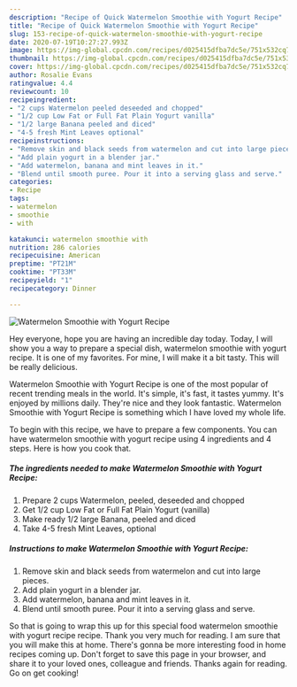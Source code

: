 ```yaml
---
description: "Recipe of Quick Watermelon Smoothie with Yogurt Recipe"
title: "Recipe of Quick Watermelon Smoothie with Yogurt Recipe"
slug: 153-recipe-of-quick-watermelon-smoothie-with-yogurt-recipe
date: 2020-07-19T10:27:27.993Z
image: https://img-global.cpcdn.com/recipes/d025415dfba7dc5e/751x532cq70/watermelon-smoothie-with-yogurt-recipe-recipe-main-photo.jpg
thumbnail: https://img-global.cpcdn.com/recipes/d025415dfba7dc5e/751x532cq70/watermelon-smoothie-with-yogurt-recipe-recipe-main-photo.jpg
cover: https://img-global.cpcdn.com/recipes/d025415dfba7dc5e/751x532cq70/watermelon-smoothie-with-yogurt-recipe-recipe-main-photo.jpg
author: Rosalie Evans
ratingvalue: 4.4
reviewcount: 10
recipeingredient:
- "2 cups Watermelon peeled deseeded and chopped"
- "1/2 cup Low Fat or Full Fat Plain Yogurt vanilla"
- "1/2 large Banana peeled and diced"
- "4-5 fresh Mint Leaves optional"
recipeinstructions:
- "Remove skin and black seeds from watermelon and cut into large pieces."
- "Add plain yogurt in a blender jar."
- "Add watermelon, banana and mint leaves in it."
- "Blend until smooth puree. Pour it into a serving glass and serve."
categories:
- Recipe
tags:
- watermelon
- smoothie
- with

katakunci: watermelon smoothie with 
nutrition: 286 calories
recipecuisine: American
preptime: "PT21M"
cooktime: "PT33M"
recipeyield: "1"
recipecategory: Dinner

---
```



![Watermelon Smoothie with Yogurt Recipe](https://img-global.cpcdn.com/recipes/d025415dfba7dc5e/751x532cq70/watermelon-smoothie-with-yogurt-recipe-recipe-main-photo.jpg)

Hey everyone, hope you are having an incredible day today. Today, I will show you a way to prepare a special dish, watermelon smoothie with yogurt recipe. It is one of my favorites. For mine, I will make it a bit tasty. This will be really delicious.



Watermelon Smoothie with Yogurt Recipe is one of the most popular of recent trending meals in the world. It's simple, it's fast, it tastes yummy. It's enjoyed by millions daily. They're nice and they look fantastic. Watermelon Smoothie with Yogurt Recipe is something which I have loved my whole life.


To begin with this recipe, we have to prepare a few components. You can have watermelon smoothie with yogurt recipe using 4 ingredients and 4 steps. Here is how you cook that.

##### The ingredients needed to make Watermelon Smoothie with Yogurt Recipe:

1. Prepare 2 cups Watermelon, peeled, deseeded and chopped
1. Get 1/2 cup Low Fat or Full Fat Plain Yogurt (vanilla)
1. Make ready 1/2 large Banana, peeled and diced
1. Take 4-5 fresh Mint Leaves, optional




##### Instructions to make Watermelon Smoothie with Yogurt Recipe:

1. Remove skin and black seeds from watermelon and cut into large pieces.
1. Add plain yogurt in a blender jar.
1. Add watermelon, banana and mint leaves in it.
1. Blend until smooth puree. Pour it into a serving glass and serve.




So that is going to wrap this up for this special food watermelon smoothie with yogurt recipe recipe. Thank you very much for reading. I am sure that you will make this at home. There's gonna be more interesting food in home recipes coming up. Don't forget to save this page in your browser, and share it to your loved ones, colleague and friends. Thanks again for reading. Go on get cooking!
